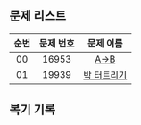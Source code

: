 ## 문제 리스트

|          순번          |       문제 번호         |        문제 이름         |
| :-----: | :-----: | :-----: | 
| 00 | 16953 | <a href="https://www.acmicpc.net/problem/16953">A->B</a> |
| 01 | 19939 | <a href="https://www.acmicpc.net/problem/19939">박 터트리기</a> |

## 복기 기록